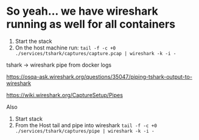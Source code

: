 # So yeah... we have wireshark running as well for all containers

1. Start the stack
2. On the host machine run: `tail -f -c +0 ./services/tshark/captures/capture.pcap | wireshark -k -i -`


tshark -> wireshark pipe from docker logs

https://osqa-ask.wireshark.org/questions/35047/piping-tshark-output-to-wireshark

https://wiki.wireshark.org/CaptureSetup/Pipes


Also
1. Start stack
2. From the Host tail and pipe into wireshark `tail -f -c +0 ./services/tshark/captures/pipe | wireshark -k -i -`